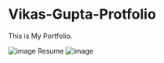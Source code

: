 ﻿# Vikas-Gupta-Protfolio
This is My Portfolio.

![image](https://github.com/Vikasgupta11/Vikas-Gupta-Protfolio/assets/56670228/799c2c44-eab6-48c0-817f-00c08aac70ff)
Resume 
![image](https://github.com/Vikasgupta11/Vikas-Gupta-Protfolio/assets/56670228/f5ebdb3f-1fd9-4989-8a1d-01f24a001845)

